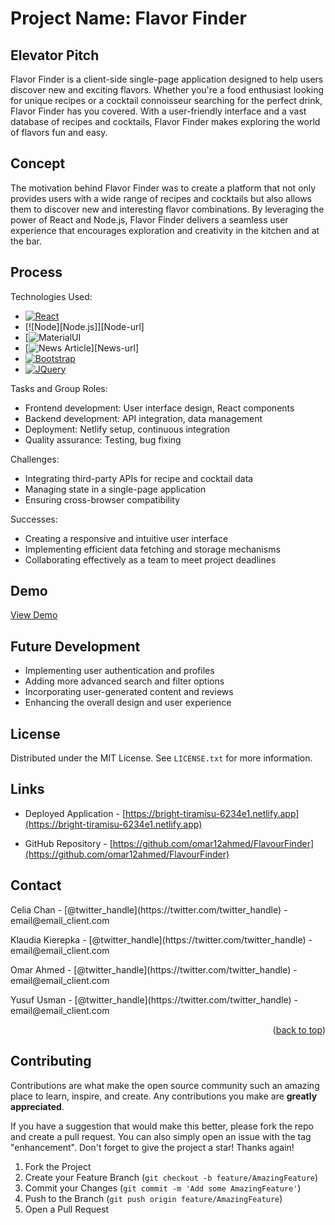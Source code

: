 # Project Name: Flavor Finder

## Elevator Pitch
Flavor Finder is a client-side single-page application designed to help users discover new and exciting flavors. Whether you're a food enthusiast looking for unique recipes or a cocktail connoisseur searching for the perfect drink, Flavor Finder has you covered. With a user-friendly interface and a vast database of recipes and cocktails, Flavor Finder makes exploring the world of flavors fun and easy.

## Concept
The motivation behind Flavor Finder was to create a platform that not only provides users with a wide range of recipes and cocktails but also allows them to discover new and interesting flavor combinations. By leveraging the power of React and Node.js, Flavor Finder delivers a seamless user experience that encourages exploration and creativity in the kitchen and at the bar.

## Process
Technologies Used:
* [![React][React.js]][React-url]
* [![Node][Node.js]][Node-url]
* [![[MaterialUI][MUI.com]][MUI-url]
* [![News Article][React.js]][News-url]
* [![Bootstrap][Bootstrap.com]][Bootstrap-url]
* [![JQuery][JQuery.com]][JQuery-url]

Tasks and Group Roles:
- Frontend development: User interface design, React components
- Backend development: API integration, data management
- Deployment: Netlify setup, continuous integration
- Quality assurance: Testing, bug fixing

Challenges:
- Integrating third-party APIs for recipe and cocktail data
- Managing state in a single-page application
- Ensuring cross-browser compatibility

Successes:
- Creating a responsive and intuitive user interface
- Implementing efficient data fetching and storage mechanisms
- Collaborating effectively as a team to meet project deadlines

## Demo
[View Demo](https://bright-tiramisu-6234e1.netlify.app/)

## Future Development
- Implementing user authentication and profiles
- Adding more advanced search and filter options
- Incorporating user-generated content and reviews
- Enhancing the overall design and user experience

## License

Distributed under the MIT License. See `LICENSE.txt` for more information.

## Links
- Deployed Application - [https://bright-tiramisu-6234e1.netlify.app](https://bright-tiramisu-6234e1.netlify.app)

- GitHub Repository - [https://github.com/omar12ahmed/FlavourFinder](https://github.com/omar12ahmed/FlavourFinder)

## Contact

<p>Celia Chan - [@twitter_handle](https://twitter.com/twitter_handle) - email@email_client.com</p>
<p>Klaudia Kierepka - [@twitter_handle](https://twitter.com/twitter_handle) - email@email_client.com</p>
<p>Omar Ahmed - [@twitter_handle](https://twitter.com/twitter_handle) - email@email_client.com</p>
<p>Yusuf Usman - [@twitter_handle](https://twitter.com/twitter_handle) - email@email_client.com</p>


<p align="right">(<a href="#readme-top">back to top</a>)</p>

## Contributing

Contributions are what make the open source community such an amazing place to learn, inspire, and create. Any contributions you make are **greatly appreciated**.

If you have a suggestion that would make this better, please fork the repo and create a pull request. You can also simply open an issue with the tag "enhancement".
Don't forget to give the project a star! Thanks again!

1. Fork the Project
2. Create your Feature Branch (`git checkout -b feature/AmazingFeature`)
3. Commit your Changes (`git commit -m 'Add some AmazingFeature'`)
4. Push to the Branch (`git push origin feature/AmazingFeature`)
5. Open a Pull Request


[license-shield]: https://img.shields.io/github/license/github_username/repo_name.svg?style=for-the-badge
[license-url]: https://github.com/omar12ahmed/FlavourFinder/blob/master/LICENSE.txt
[linkedin-shield]: https://img.shields.io/badge/-LinkedIn-black.svg?style=for-the-badge&logo=linkedin&colorB=555
[linkedin-url]: https://linkedin.com/in/linkedin_username
[React.js]: https://img.shields.io/badge/React-20232A?style=for-the-badge&logo=react&logoColor=61DAFB
[React-url]: https://reactjs.org/
[Bootstrap.com]: https://img.shields.io/badge/Bootstrap-563D7C?style=for-the-badge&logo=bootstrap&logoColor=white
[Bootstrap-url]: https://getbootstrap.com
[MUI.com]: https://img.shields.io/badge/:MUI 
[MUI-url]: https://mui.com/
[JQuery.com]: https://img.shields.io/badge/jQuery-0769AD?style=for-the-badge&logo=jquery&logoColor=white
[JQuery-url]: https://jquery.com 